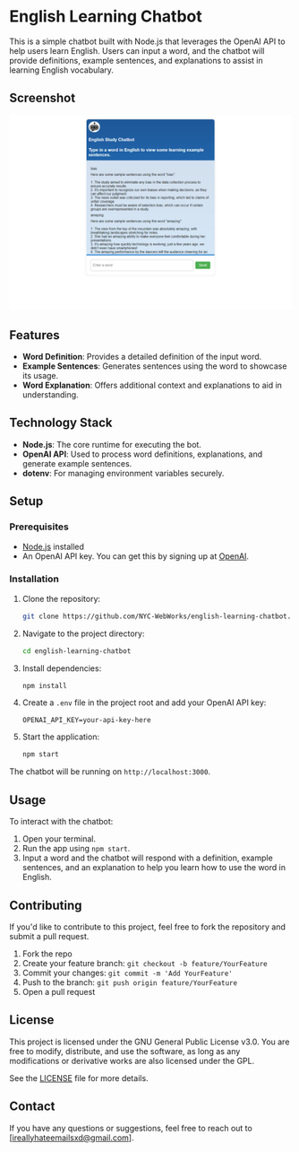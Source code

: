 # English Learning Chatbot

This is a simple chatbot built with Node.js that leverages the OpenAI API to help users learn English. Users can input a word, and the chatbot will provide definitions, example sentences, and explanations to assist in learning English vocabulary.

## Screenshot

![Screenshot of web app](./screenshot.png)

## Features

- **Word Definition**: Provides a detailed definition of the input word.
- **Example Sentences**: Generates sentences using the word to showcase its usage.
- **Word Explanation**: Offers additional context and explanations to aid in understanding.

## Technology Stack

- **Node.js**: The core runtime for executing the bot.
- **OpenAI API**: Used to process word definitions, explanations, and generate example sentences.
- **dotenv**: For managing environment variables securely.

## Setup

### Prerequisites

- [Node.js](https://nodejs.org/) installed
- An OpenAI API key. You can get this by signing up at [OpenAI](https://beta.openai.com/signup/).

### Installation

1. Clone the repository:

   ```bash
   git clone https://github.com/NYC-WebWorks/english-learning-chatbot.git
   ```

2. Navigate to the project directory:

   ```bash
   cd english-learning-chatbot
   ```

3. Install dependencies:

   ```bash
   npm install
   ```

4. Create a `.env` file in the project root and add your OpenAI API key:

   ```plaintext
   OPENAI_API_KEY=your-api-key-here
   ```

5. Start the application:

   ```bash
   npm start
   ```

The chatbot will be running on `http://localhost:3000`.

## Usage

To interact with the chatbot:

1. Open your terminal.
2. Run the app using `npm start`.
3. Input a word and the chatbot will respond with a definition, example sentences, and an explanation to help you learn how to use the word in English.

## Contributing

If you'd like to contribute to this project, feel free to fork the repository and submit a pull request.

1. Fork the repo
2. Create your feature branch: `git checkout -b feature/YourFeature`
3. Commit your changes: `git commit -m 'Add YourFeature'`
4. Push to the branch: `git push origin feature/YourFeature`
5. Open a pull request


## License

This project is licensed under the GNU General Public License v3.0. You are free to modify, distribute, and use the software, as long as any modifications or derivative works are also licensed under the GPL.

See the [LICENSE](LICENSE) file for more details.

## Contact

If you have any questions or suggestions, feel free to reach out to [ireallyhateemailsxd@gmail.com].
